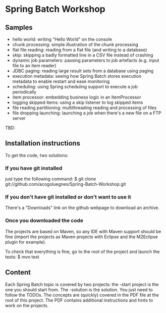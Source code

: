 # Spring Batch Workshop

## Samples

* hello world: writing "Hello World" on the console
* chunk processing: simple illustration of the chunk processing
* flat file reading: reading from a flat file (and writing to a database)
* skip: skipping a badly formatted line in a CSV file instead of crashing
* dynamic job parameters: passing parameters to job artefacts (e.g. input file to an item reader)
* JDBC paging: reading large result sets from a database using paging
* execution metadata: seeing how Spring Batch stores execution metadata to enable restart and ease monitoring
* scheduling: using Spring scheduling support to execute a job periodically 
* item processor: embedding business logic in an ItemProcessor
* logging skipped items: using a skip listener to log skipped items
* file reading partitioning: multithreading reading and processing of files
* file dropping launching: launching a job when there's a new file on a FTP server

TBD:


## Installation instructions

To get the code, two solutions:

### If you have git installed

just type the following command:
    $ git clone git://github.com/acogoluegnes/Spring-Batch-Workshop.git

### If you don't have git installed or don't want to use it

There's a "Downloads" link on the github webpage to download an archive.

### Once you downloaded the code

The projects are based on Maven, so any IDE with Maven support should be fine
(import the projects as Maven projects with Eclipse and the M2Eclipse plugin for
example).

To check that everything is fine, go to the root of the project and launch the tests:
	$ mvn test

## Content

Each Spring Batch topic is covered by two projects: the -start project is
the one you should start from. The -solution is the solution. You just need
to follow the TODOs. The concepts are (quickly) covered in the PDF file
at the root of this project. The PDF contains additional instructions and hints to
work on the projects.
